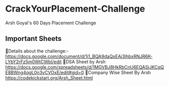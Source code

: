 # CrackYourPlacement-Challenge
Arsh Goyal's 60 Days Placement Challenge
## Important Sheets
🔗Details about the challenge:-
https://docs.google.com/document/d/1i1_BQA9daQxEAj3lhbxRNJR6K-LYbY2rFz5m0WtCWbI/edit
🔗DSA Sheet by Arsh
https://docs.google.com/spreadsheets/d/1MGVBJ8HkRbCnU6EQASjJKCqQE8BWng4qgL0n3vCVOxE/edit#gid=0
🔗Company Wise Sheet By Arsh
https://codekickstart.org/Arsh_Sheet.html
